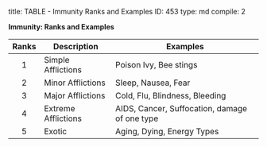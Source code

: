 title:          TABLE - Immunity Ranks and Examples
ID:             453
type:           md
compile:        2


**Immunity: Ranks and Examples**

| Ranks	| Description	| Examples					|
|:--------:| ------------------- | ----------------------------------------------------- |
| 1	| Simple Afflictions 	| Poison Ivy, Bee stings			|
| 2	| Minor Afflictions	| Sleep, Nausea, Fear				|
| 3	| Major Afflictions	| Cold, Flu, Blindness, Bleeding			|
| 4	| Extreme Afflictions	| AIDS, Cancer, Suffocation, damage of one type	|
| 5	| Exotic		| Aging, Dying, Energy Types			|